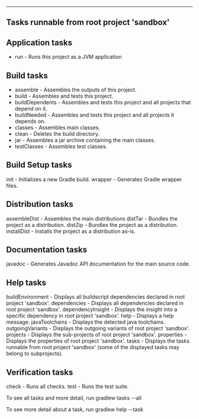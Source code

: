 ------------------------------------------------------------
Tasks runnable from root project 'sandbox'
------------------------------------------------------------

Application tasks
-----------------
* run - Runs this project as a JVM application

Build tasks
-----------
* assemble - Assembles the outputs of this project.
* build - Assembles and tests this project.
* buildDependents - Assembles and tests this project and all projects that depend on it.
* buildNeeded - Assembles and tests this project and all projects it depends on.
* classes - Assembles main classes.
* clean - Deletes the build directory.
* jar - Assembles a jar archive containing the main classes.
* testClasses - Assembles test classes.

Build Setup tasks
-----------------
init - Initializes a new Gradle build.
wrapper - Generates Gradle wrapper files.

Distribution tasks
------------------
assembleDist - Assembles the main distributions
distTar - Bundles the project as a distribution.
distZip - Bundles the project as a distribution.
installDist - Installs the project as a distribution as-is.

Documentation tasks
-------------------
javadoc - Generates Javadoc API documentation for the main source code.

Help tasks
----------
buildEnvironment - Displays all buildscript dependencies declared in root project 'sandbox'.
dependencies - Displays all dependencies declared in root project 'sandbox'.
dependencyInsight - Displays the insight into a specific dependency in root project 'sandbox'.
help - Displays a help message.
javaToolchains - Displays the detected java toolchains.
outgoingVariants - Displays the outgoing variants of root project 'sandbox'.
projects - Displays the sub-projects of root project 'sandbox'.
properties - Displays the properties of root project 'sandbox'.
tasks - Displays the tasks runnable from root project 'sandbox' (some of the displayed tasks may belong to subprojects).

Verification tasks
------------------
check - Runs all checks.
test - Runs the test suite.

To see all tasks and more detail, run gradlew tasks --all

To see more detail about a task, run gradlew help --task <task>
